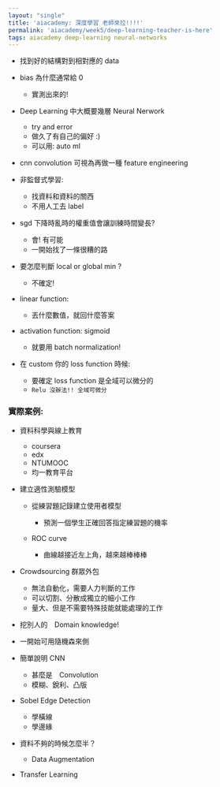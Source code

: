 ```yaml
---
layout: "single"
title: 'aiacademy: 深度學習 老師來拉!!!!'
permalink: 'aiacademy/week5/deep-learning-teacher-is-here'
tags: aiacademy deep-learning neural-networks
---
```



- 找到好的結構對到相對應的 data

- bias 為什麼通常給 0
   - 實測出來的!

- Deep Learning 中大概要幾層 Neural Nerwork
   - try and error
   - 做久了有自己的偏好 :)
   - 可以用: auto ml

- cnn convolution 可視為再做一種 feature engineering

- 非監督式學習: 
   - 找資料和資料的關西
   - 不用人工去 label

- sgd 下降時亂時的權重值會讓訓練時間變長?
   - 會! 有可能
   - 一開始找了一條很糟的路

- 要怎麼判斷 local or global min ?
   - 不確定!

- linear function:
   - 丟什麼數值，就回什麼答案

- activation function: sigmoid
   - 就要用 batch normalization!

- 在 custom 你的 loss function 時候:
   - 要確定 loss function 是全域可以微分的
   - `Relu 沒辦法!! 全域可微分`




### 實際案例:

- 資料科學與線上教育
   - coursera 
   - edx
   - NTUMOOC
   - 均一教育平台

- 建立適性測驗模型
   - 從練習題記錄建立使用者模型
      - 預測一個學生正確回答指定練習題的機率

   - ROC curve
      - 曲線越接近左上角，越來越棒棒棒

- Crowdsourcing 群眾外包
  - 無法自動化，需要人力判斷的工作
  - 可以切割、分散成獨立的細小工作
  - 量大、但是不需要特殊技能就能處理的工作

- 挖別人的　Domain knowledge!

- 一開始可用隨機森來側


- 簡單說明 CNN
   - 甚麼是　Convolution
   - 模糊、銳利、凸版

- Sobel Edge Detection
  - 學橫線
  - 學邊緣

- 資料不夠的時候怎麼半？

   - Data Augmentation

- Transfer Learning
   